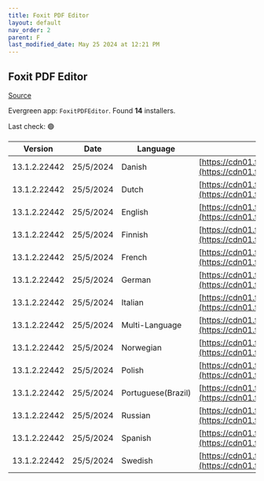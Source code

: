 ```yaml
---
title: Foxit PDF Editor
layout: default
nav_order: 2
parent: F
last_modified_date: May 25 2024 at 12:21 PM
---
```


## Foxit PDF Editor

[Source](https://www.foxit.com/pdf-editor/)

Evergreen app: `FoxitPDFEditor`. Found **14** installers.

Last check: 🟢

| Version      | Date      | Language           | URI                                                                                                                                                                                                                |
| ------------ | --------- | ------------------ | ------------------------------------------------------------------------------------------------------------------------------------------------------------------------------------------------------------------ |
| 13.1.2.22442 | 25/5/2024 | Danish             | [https://cdn01.foxitsoftware.com/product/phantomPDF/desktop/win/13.1.2/FoxitPDFEditor1312_L10N_Setup.msi](https://cdn01.foxitsoftware.com/product/phantomPDF/desktop/win/13.1.2/FoxitPDFEditor1312_L10N_Setup.msi) |
| 13.1.2.22442 | 25/5/2024 | Dutch              | [https://cdn01.foxitsoftware.com/product/phantomPDF/desktop/win/13.1.2/FoxitPDFEditor1312_L10N_Setup.msi](https://cdn01.foxitsoftware.com/product/phantomPDF/desktop/win/13.1.2/FoxitPDFEditor1312_L10N_Setup.msi) |
| 13.1.2.22442 | 25/5/2024 | English            | [https://cdn01.foxitsoftware.com/product/phantomPDF/desktop/win/13.1.2/FoxitPDFEditor1312_enu_Setup.msi](https://cdn01.foxitsoftware.com/product/phantomPDF/desktop/win/13.1.2/FoxitPDFEditor1312_enu_Setup.msi)   |
| 13.1.2.22442 | 25/5/2024 | Finnish            | [https://cdn01.foxitsoftware.com/product/phantomPDF/desktop/win/13.1.2/FoxitPDFEditor1312_L10N_Setup.msi](https://cdn01.foxitsoftware.com/product/phantomPDF/desktop/win/13.1.2/FoxitPDFEditor1312_L10N_Setup.msi) |
| 13.1.2.22442 | 25/5/2024 | French             | [https://cdn01.foxitsoftware.com/product/phantomPDF/desktop/win/13.1.2/FoxitPDFEditor1312_L10N_Setup.msi](https://cdn01.foxitsoftware.com/product/phantomPDF/desktop/win/13.1.2/FoxitPDFEditor1312_L10N_Setup.msi) |
| 13.1.2.22442 | 25/5/2024 | German             | [https://cdn01.foxitsoftware.com/product/phantomPDF/desktop/win/13.1.2/FoxitPDFEditor1312_L10N_Setup.msi](https://cdn01.foxitsoftware.com/product/phantomPDF/desktop/win/13.1.2/FoxitPDFEditor1312_L10N_Setup.msi) |
| 13.1.2.22442 | 25/5/2024 | Italian            | [https://cdn01.foxitsoftware.com/product/phantomPDF/desktop/win/13.1.2/FoxitPDFEditor1312_L10N_Setup.msi](https://cdn01.foxitsoftware.com/product/phantomPDF/desktop/win/13.1.2/FoxitPDFEditor1312_L10N_Setup.msi) |
| 13.1.2.22442 | 25/5/2024 | Multi-Language     | [https://cdn01.foxitsoftware.com/product/phantomPDF/desktop/win/13.1.2/FoxitPDFEditor1312_L10N_Setup.msi](https://cdn01.foxitsoftware.com/product/phantomPDF/desktop/win/13.1.2/FoxitPDFEditor1312_L10N_Setup.msi) |
| 13.1.2.22442 | 25/5/2024 | Norwegian          | [https://cdn01.foxitsoftware.com/product/phantomPDF/desktop/win/13.1.2/FoxitPDFEditor1312_L10N_Setup.msi](https://cdn01.foxitsoftware.com/product/phantomPDF/desktop/win/13.1.2/FoxitPDFEditor1312_L10N_Setup.msi) |
| 13.1.2.22442 | 25/5/2024 | Polish             | [https://cdn01.foxitsoftware.com/product/phantomPDF/desktop/win/13.1.2/FoxitPDFEditor1312_L10N_Setup.msi](https://cdn01.foxitsoftware.com/product/phantomPDF/desktop/win/13.1.2/FoxitPDFEditor1312_L10N_Setup.msi) |
| 13.1.2.22442 | 25/5/2024 | Portuguese(Brazil) | [https://cdn01.foxitsoftware.com/product/phantomPDF/desktop/win/13.1.2/FoxitPDFEditor1312_L10N_Setup.msi](https://cdn01.foxitsoftware.com/product/phantomPDF/desktop/win/13.1.2/FoxitPDFEditor1312_L10N_Setup.msi) |
| 13.1.2.22442 | 25/5/2024 | Russian            | [https://cdn01.foxitsoftware.com/product/phantomPDF/desktop/win/13.1.2/FoxitPDFEditor1312_L10N_Setup.msi](https://cdn01.foxitsoftware.com/product/phantomPDF/desktop/win/13.1.2/FoxitPDFEditor1312_L10N_Setup.msi) |
| 13.1.2.22442 | 25/5/2024 | Spanish            | [https://cdn01.foxitsoftware.com/product/phantomPDF/desktop/win/13.1.2/FoxitPDFEditor1312_L10N_Setup.msi](https://cdn01.foxitsoftware.com/product/phantomPDF/desktop/win/13.1.2/FoxitPDFEditor1312_L10N_Setup.msi) |
| 13.1.2.22442 | 25/5/2024 | Swedish            | [https://cdn01.foxitsoftware.com/product/phantomPDF/desktop/win/13.1.2/FoxitPDFEditor1312_L10N_Setup.msi](https://cdn01.foxitsoftware.com/product/phantomPDF/desktop/win/13.1.2/FoxitPDFEditor1312_L10N_Setup.msi) |
